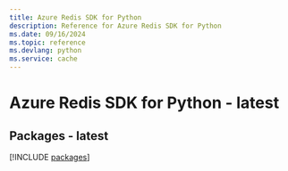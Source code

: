 ```yaml
---
title: Azure Redis SDK for Python
description: Reference for Azure Redis SDK for Python
ms.date: 09/16/2024
ms.topic: reference
ms.devlang: python
ms.service: cache
---
```

# Azure Redis SDK for Python - latest
## Packages - latest
[!INCLUDE [packages](redis-index.md)]